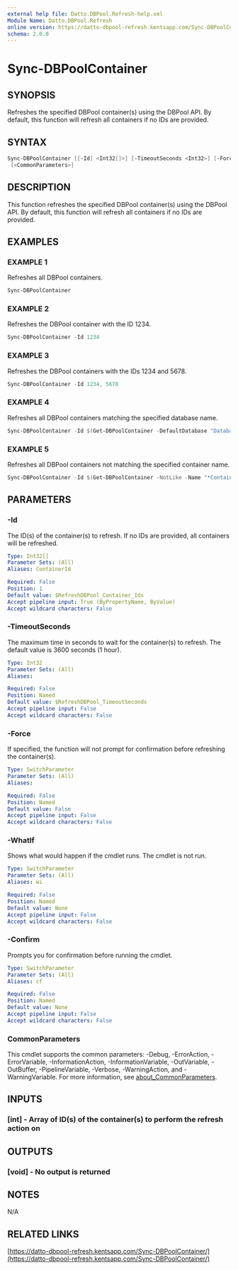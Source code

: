 ```yaml
---
external help file: Datto.DBPool.Refresh-help.xml
Module Name: Datto.DBPool.Refresh
online version: https://datto-dbpool-refresh.kentsapp.com/Sync-DBPoolContainer/
schema: 2.0.0
---
```


# Sync-DBPoolContainer

## SYNOPSIS

Refreshes the specified DBPool container(s) using the DBPool API.
By default, this function will refresh all containers if no IDs are provided.

## SYNTAX

```PowerShell
Sync-DBPoolContainer [[-Id] <Int32[]>] [-TimeoutSeconds <Int32>] [-Force] [-WhatIf] [-Confirm]
 [<CommonParameters>]
```

## DESCRIPTION

This function refreshes the specified DBPool container(s) using the DBPool API.
By default, this function will refresh all containers if no IDs are provided.

## EXAMPLES

### EXAMPLE 1

Refreshes all DBPool containers.

```PowerShell
Sync-DBPoolContainer
```

### EXAMPLE 2

Refreshes the DBPool container with the ID 1234.

```PowerShell
Sync-DBPoolContainer -Id 1234
```

### EXAMPLE 3

Refreshes the DBPool containers with the IDs 1234 and 5678.

```PowerShell
Sync-DBPoolContainer -Id 1234, 5678
```

### EXAMPLE 4

Refreshes all DBPool containers matching the specified database name.

```PowerShell
Sync-DBPoolContainer -Id $(Get-DBPoolContainer -DefaultDatabase "Database_Name").Id
```

### EXAMPLE 5

Refreshes all DBPool containers not matching the specified container name.

```PowerShell
Sync-DBPoolContainer -Id $(Get-DBPoolContainer -NotLike -Name "*Container_Name*").Id -Force
```

## PARAMETERS

### -Id

The ID(s) of the container(s) to refresh.
If no IDs are provided, all containers will be refreshed.

```yaml
Type: Int32[]
Parameter Sets: (All)
Aliases: ContainerId

Required: False
Position: 1
Default value: $RefreshDBPool_Container_Ids
Accept pipeline input: True (ByPropertyName, ByValue)
Accept wildcard characters: False
```

### -TimeoutSeconds

The maximum time in seconds to wait for the container(s) to refresh.
The default value is 3600 seconds (1 hour).

```yaml
Type: Int32
Parameter Sets: (All)
Aliases:

Required: False
Position: Named
Default value: $RefreshDBPool_TimeoutSeconds
Accept pipeline input: False
Accept wildcard characters: False
```

### -Force

If specified, the function will not prompt for confirmation before refreshing the container(s).

```yaml
Type: SwitchParameter
Parameter Sets: (All)
Aliases:

Required: False
Position: Named
Default value: False
Accept pipeline input: False
Accept wildcard characters: False
```

### -WhatIf

Shows what would happen if the cmdlet runs.
The cmdlet is not run.

```yaml
Type: SwitchParameter
Parameter Sets: (All)
Aliases: wi

Required: False
Position: Named
Default value: None
Accept pipeline input: False
Accept wildcard characters: False
```

### -Confirm

Prompts you for confirmation before running the cmdlet.

```yaml
Type: SwitchParameter
Parameter Sets: (All)
Aliases: cf

Required: False
Position: Named
Default value: None
Accept pipeline input: False
Accept wildcard characters: False
```

### CommonParameters

This cmdlet supports the common parameters: -Debug, -ErrorAction, -ErrorVariable, -InformationAction, -InformationVariable, -OutVariable, -OutBuffer, -PipelineVariable, -Verbose, -WarningAction, and -WarningVariable. For more information, see [about_CommonParameters](http://go.microsoft.com/fwlink/?LinkID=113216).

## INPUTS

### [int] - Array of ID(s) of the container(s) to perform the refresh action on

## OUTPUTS

### [void] - No output is returned

## NOTES

N/A

## RELATED LINKS

[https://datto-dbpool-refresh.kentsapp.com/Sync-DBPoolContainer/](https://datto-dbpool-refresh.kentsapp.com/Sync-DBPoolContainer/)
